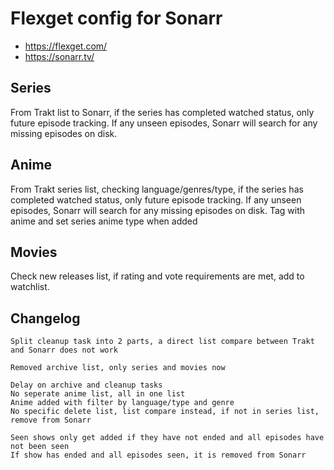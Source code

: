 # Flexget config for Sonarr

* https://flexget.com/
* https://sonarr.tv/

## Series
From Trakt list to Sonarr, if the series has completed watched status, only future episode tracking. 
If any unseen episodes, Sonarr will search for any missing episodes on disk.

## Anime
From Trakt series list, checking language/genres/type, if the series has completed watched status, only future episode tracking.
If any unseen episodes, Sonarr will search for any missing episodes on disk.
Tag with anime and set series anime type when added

## Movies
Check new releases list, if rating and vote requirements are met, add to watchlist.

## Changelog
```
Split cleanup task into 2 parts, a direct list compare between Trakt and Sonarr does not work
```
```
Removed archive list, only series and movies now
```
```
Delay on archive and cleanup tasks
No seperate anime list, all in one list
Anime added with filter by language/type and genre
No specific delete list, list compare instead, if not in series list, remove from Sonarr
```
```
Seen shows only get added if they have not ended and all episodes have not been seen
If show has ended and all episodes seen, it is removed from Sonarr
```

